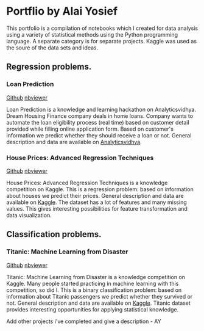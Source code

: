 # Portflio by Alai Yosief

This portfolio is a compilation of notebooks which I created for data analysis using a variety of statistical methods using the Python programming language. A separate category is for separate projects. Kaggle was used as the soure of the data sets and ideas.

## Regression problems.

### Loan Prediction

[Github](https://github.com/AlaiY95/Alai.Github.io/blob/main/Notebooks/Loan_Prediction.ipynb) [nbviewer](http://nbviewer.jupyter.org/github.com/AlaiY95/Alai.Github.io/blob/main/Notebooks/Loan_Prediction.ipynb)

Loan Prediction is a knowledge and learning hackathon on Analyticsvidhya. Dream Housing Finance company deals in home loans. Company wants to automate the loan eligibility process (real time) based on customer detail provided while filling online application form. Based on customer's information we predict whether they should receive a loan or not. General description and data are available on [Analyticsvidhya](https://datahack.analyticsvidhya.com/contest/practice-problem-loan-prediction-iii/).

### House Prices: Advanced Regression Techniques

[Github](https://github.com/AlaiY95/Alai.Github.io/blob/main/Notebooks/House_Prices.ipynb) [nbviewer](http://nbviewer.jupyter.org/github.com/AlaiY95/Alai.Github.io/blob/main/Notebooks/House_Prices.ipynb)

House Prices: Advanced Regression Techniques is a knowledge competition on Kaggle. This is a regression problem: based on information about houses we predict their prices. General description and data are available on [Kaggle](https://www.kaggle.com/c/house-prices-advanced-regression-techniques).
The dataset has a lot of features and many missing values. This gives interesting possibilities for feature transformation and data visualization.

## Classification problems.

### Titanic: Machine Learning from Disaster

[Github](https://github.com/AlaiY95/Alai.Github.io/blob/main/Notebooks/Titanic.ipynb) [nbviewer](http://nbviewer.jupyter.org/github.com/AlaiY95/Alai.Github.io/blob/main/Notebooks/Titanic.ipynb)

Titanic: Machine Learning from Disaster is a knowledge competition on Kaggle. Many people started practicing in machine learning with this competition, so did I. This is a binary classification problem: based on information about Titanic passengers we predict whether they survived or not. General description and data are available on [Kaggle](https://www.kaggle.com/c/titanic).
Titanic dataset provides interesting opportunities for applying statistical knowledge.

Add other projects i've completed and give a description - AY
